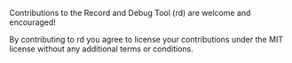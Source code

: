 Contributions to the Record and Debug Tool (rd) are welcome and encouraged!

By contributing to rd you agree to license your contributions under the MIT license without any additional terms or conditions.
